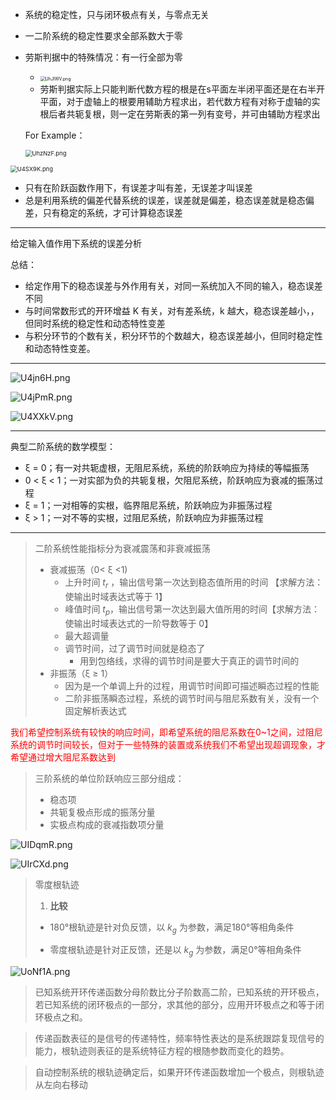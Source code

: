 * 系统的稳定性，只与闭环极点有关，与零点无关

* 一二阶系统的稳定性要求全部系数大于零

* 劳斯判据中的特殊情况：有一行全部为零
  
  * <img src="https://s1.ax1x.com/2020/07/20/UhJlWV.png" alt="UhJlWV.png" style="zoom:50%;" />
  * 劳斯判据实际上只能判断代数方程的根是在s平面左半闭平面还是在右半开平面，对于虚轴上的根要用辅助方程求出，若代数方程有对称于虚轴的实根后者共轭复根，则一定在劳斯表的第一列有变号，并可由辅助方程求出
  
  For Example：
  
  <img src="https://s1.ax1x.com/2020/07/20/UhzNzF.png" alt="UhzNzF.png" style="zoom: 67%;" />

<img src="https://s1.ax1x.com/2020/07/20/U4SX9K.png" alt="U4SX9K.png" style="zoom:67%;" />

* 只有在阶跃函数作用下，有误差才叫有差，无误差才叫误差
* 总是利用系统的偏差代替系统的误差，误差就是偏差，稳态误差就是稳态偏差，只有稳定的系统，才可计算稳态误差

---

给定输入值作用下系统的误差分析

总结：

* 给定作用下的稳态误差与外作用有关，对同一系统加入不同的输入，稳态误差不同
* 与时间常数形式的开环增益 K 有关，对有差系统，k 越大，稳态误差越小，，但同时系统的稳定性和动态特性变差
* 与积分环节的个数有关，积分环节的个数越大，稳态误差越小，但同时稳定性和动态特性变差。

---

![U4jn6H.png](https://s1.ax1x.com/2020/07/20/U4jn6H.png)

![U4jPmR.png](https://s1.ax1x.com/2020/07/20/U4jPmR.png)

![U4XXkV.png](https://s1.ax1x.com/2020/07/20/U4XXkV.png)

---

典型二阶系统的数学模型：

* ξ = 0；有一对共轭虚根，无阻尼系统，系统的阶跃响应为持续的等幅振荡
*  0 < ξ < 1；一对实部为负的共轭复根，欠阻尼系统，阶跃响应为衰减的振荡过程
* ξ  = 1；一对相等的实根，临界阻尼系统，阶跃响应为非振荡过程
* ξ > 1；一对不等的实根，过阻尼系统，阶跃响应为非振荡过程

---

> 二阶系统性能指标分为衰减震荡和非衰减振荡
>
> * 衰减振荡（0< ξ <1)
>   * 上升时间 $t_{r}$ ，输出信号第一次达到稳态值所用的时间 【求解方法：使输出时域表达式等于 1】
>   * 峰值时间 $t_{p}$，输出信号第一次达到最大值所用的时间【求解方法：使输出时域表达式的一阶导数等于 0】
>   * 最大超调量
>   * 调节时间，过了调节时间就是稳态了
>     * 用到包络线，求得的调节时间是要大于真正的调节时间的
> * 非振荡（ξ ≥ 1）
>   * 因为是一个单调上升的过程，用调节时间即可描述瞬态过程的性能
>   * 二阶非振荡瞬态过程，系统的调节时间与阻尼系数有关，没有一个固定解析表达式

<font color="red">我们希望控制系统有较快的响应时间，即希望系统的阻尼系数在0~1之间，过阻尼系统的调节时间较长，但对于一些特殊的装置或系统我们不希望出现超调现象，才希望通过增大阻尼系数达到</font>

> 三阶系统的单位阶跃响应三部分组成：
>
> * 稳态项
> * 共轭复极点形成的振荡分量
> * 实极点构成的衰减指数项分量

![UIDqmR.png](https://s1.ax1x.com/2020/07/21/UIDqmR.png)

![UIrCXd.png](https://s1.ax1x.com/2020/07/21/UIrCXd.png)

> 零度根轨迹
>
> 1. **比较**
>
> * 180°根轨迹是针对负反馈，以 $k_{g}$ 为参数，满足180°等相角条件
>
> * 零度根轨迹是针对正反馈，还是以 $k_{g}$ 为参数，满足0°等相角条件

![UoNf1A.png](https://s1.ax1x.com/2020/07/21/UoNf1A.png)

> 已知系统开环传递函数分母阶数比分子阶数高二阶，已知系统的开环极点，若已知系统的闭环极点的一部分，求其他的部分，应用开环极点之和等于闭环极点之和。

> 传递函数表征的是信号的传递特性，频率特性表达的是系统跟踪复现信号的能力，根轨迹则表征的是系统特征方程的根随参数而变化的趋势。

> 自动控制系统的根轨迹确定后，如果开环传递函数增加一个极点，则根轨迹从左向右移动

